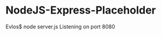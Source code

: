 NodeJS-Express-Placeholder
==========================

Evlos$ node server.js
Listening on port 8080
